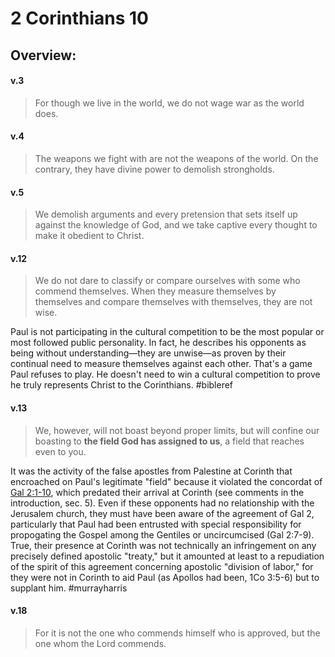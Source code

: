 # 2 Corinthians 10

## Overview:


#### v.3
>For though we live in the world, we do not wage war as the world does.

#### v.4
>The weapons we fight with are not the weapons of the world. On the contrary, they have divine power to demolish strongholds.

#### v.5
>We demolish arguments and every pretension that sets itself up against the knowledge of God, and we take captive every thought to make it obedient to Christ.

#### v.12
>We do not dare to classify or compare ourselves with some who commend themselves. When they measure themselves by themselves and compare themselves with themselves, they are not wise.

Paul is not participating in the cultural competition to be the most popular or most followed public personality. In fact, he describes his opponents as being without understanding—they are unwise—as proven by their continual need to measure themselves against each other. That's a game Paul refuses to play. He doesn't need to win a cultural competition to prove he truly represents Christ to the Corinthians.
#bibleref 

#### v.13
>We, however, will not boast beyond proper limits, but will confine our boasting to **the field God has assigned to us**, a field that reaches even to you.

It was the activity of the false apostles from Palestine at Corinth that encroached on Paul's legitimate "field" because it violated the concordat of [Gal 2:1-10](Galations2), which predated their arrival at Corinth (see comments in the introduction, sec. 5). Even if these opponents had no relationship with the Jerusalem church, they must have been aware of the agreement of Gal 2, particularly that Paul had been entrusted with special responsibility for propogating the Gospel among the Gentiles or uncircumcised (Gal 2:7-9). True, their presence at Corinth was not technically an infringement on any precisely defined apostolic "treaty," but it amounted at least to a repudiation of the spirit of this agreement concerning apostolic "division of labor," for they were not in Corinth to aid Paul (as Apollos had been, 1Co 3:5-6) but to supplant him.
#murrayharris 

#### v.18
>For it is not the one who commends himself who is approved, but the one whom the Lord commends.

